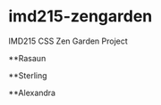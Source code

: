 imd215-zengarden
================

IMD215 CSS Zen Garden Project

**Rasaun

**Sterling

**Alexandra
